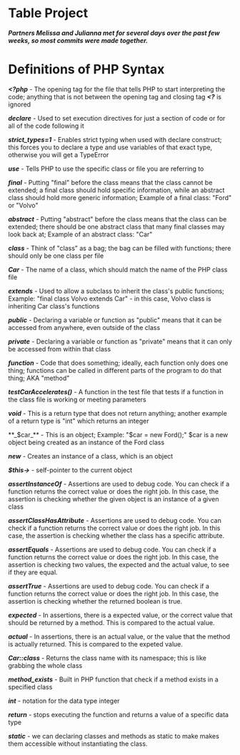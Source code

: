 # Table Project
**_Partners Melissa and Julianna met for several days over the past few weeks, so most commits were made together._**

# Definitions of PHP Syntax

**_<?php_** - The opening tag for the file that tells PHP to start interpreting the code; anything that is not between the opening tag and closing tag **_<?_** is ignored 

**_declare_** - Used to set execution directives for just a section of code or for all of the code following it

**_strict_types=1_** - Enables strict typing when used with declare construct; this forces you to declare a type and use variables of that exact type, otherwise you will get a TypeError

**_use_** - Tells PHP to use the specific class or file you are referring to

**_final_** - Putting "final" before the class means that the class cannot be extended; a final class should hold specific information, while an abstract class should hold more generic information; Example of a final class: "Ford" or "Volvo"

**_abstract_** - Putting "abstract" before the class means that the class can be extended; there should be one abstract class that many final classes may look back at; Example of an abstract class: "Car"

**_class_** - Think of "class" as a bag; the bag can be filled with functions; there should only be one class per file

**_Car_** - The name of a class, which should match the name of the PHP class file

**_extends_** - Used to allow a subclass to inherit the class's public functions; Example: "final class Volvo extends Car" - in this case, Volvo class is inheriting Car class's functions

**_public_** - Declaring a variable or function as "public" means that it can be accessed from anywhere, even outside of the class

**_private_** - Declaring a variable or function as "private" means that it can only be accessed from within that class

**_function_** - Code that does something; ideally, each function only does one thing; functions can be called in different parts of the program to do that thing; AKA "method"

**_testCarAccelerates()_** - A function in the test file that tests if a function in the class file is working or meeting parameters

**_void_** - This is a return type that does not return anything; another example of a return type is "int" which returns an integer

**_$car_** - This is an object; Example: "$car = new Ford();" $car is a new object being created as an instance of the Ford class

**_new_** - Creates an instance of a class, which is an object

**_$this->_** - self-pointer to the current object

**_assertInstanceOf_** - Assertions are used to debug code. You can check if a function returns the correct value or does the right job. In this case, the assertion is checking whether the given object is an instance of a given class

**_assertClassHasAttribute_** - Assertions are used to debug code. You can check if a function returns the correct value or does the right job. In this case, the assertion is checking whether the class has a specific attribute.

**_assertEquals_** - Assertions are used to debug code. You can check if a function returns the correct value or does the right job. In this case, the assertion is checking two values, the expected and the actual value, to see if they are equal.

**_assertTrue_** - Assertions are used to debug code. You can check if a function returns the correct value or does the right job. In this case, the assertion is checking whether the returned boolean is true.

**_expected_** - In assertions, there is a expected value, or the correct value that should be returned by a method. This is compared to the actual value.

**_actual_** -  In assertions, there is an actual value, or the value that the method is actually returned. This is compared to the expeted value.

**_Car::class_** - Returns the class name with its namespace; this is like grabbing the whole class

**_method_exists_** - Built in PHP function that check if a method exists in a specified class

**_int_** - notation for the data type integer

**_return_** - stops executing the function and returns a value of a specific data type

**_static_** -  we can declaring classes and methods as static to make makes them accessible without instantiating the class. 



